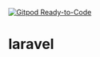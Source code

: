 [![Gitpod Ready-to-Code](https://res-1.cloudinary.com/crunchbase-production/image/upload/c_lpad,h_256,w_256,f_auto,q_auto:eco/ixtey7e7yyipdqysjgvr)](https://gitpod.io/#https://github.com/GabrielNascimentodeJesus/laravel) 

# laravel